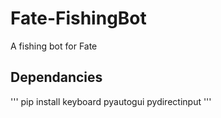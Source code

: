 # Fate-FishingBot
 A fishing bot for Fate

## Dependancies
'''
pip install keyboard pyautogui pydirectinput
'''
